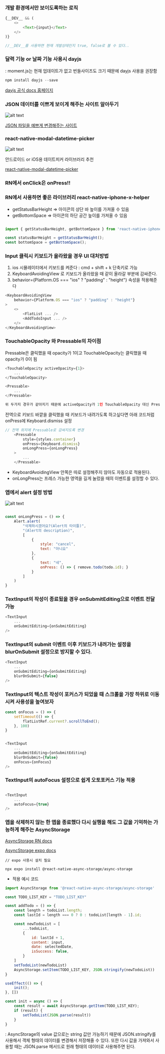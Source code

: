 ### 개발 환경에서만 보이도록하는 로직 
```js
{__DEV__ && (
    <>
        <Text>{input}</Text>
    </>
)}

//__DEV__를 사용하면 현재 개발상태인지 true, false로 볼 수 있다..
```

### 달력 기능 or 날짜 기능 사용시 dayjs
: moment.js는 현재 업데이트가 없고 번들사이즈도 크기 때문에 dayjs 사용을 권장함

```js
npm install dayjs --save
```
[dayjs 공식 docs 홈페이지](https://day.js.org/en/)


### JSON 데이터를 이쁘게 보이게 해주는 사이트 알아두기
![alt text](image.png)

[JSON 파일을 예쁘게 변경해주는 사이트](https://jsonformatter.org/json-pretty-print)


 ### react-native-modal-datetime-picker
![alt text](image-2.png)

안드로이드 or iOS용 데이트피커 라이브러리 추천

[react-native-modal-datetime-picker](https://www.npmjs.com/package/react-native-modal-datetime-picker)


### RN에서 onClick은 onPress!!

### RN에서 사용하면 좋은 라이브러리 react-native-iphone-x-helper
- getStatusBarHeight => 아이콘의 상단 바 높이를 가져올 수 있음
- getBottomSpace => 아이콘의 하단 공간 높이를 가져올 수 있음

```js

import { getStatusBarHeight, getBottomSpace } from 'react-native-iphone-x-helper'

const statusBarHeight = getStatusBarHeight();
const bottomSpace = getBottomSpace();

```

### Input 클릭시 키보드가 올라왔을 경우 UI 대처방법
1. ios 시뮬레이터에서 키보드를 켜준다 
: cmd + shift + k 단축키로 가능
2. KeyboardAvoidingView 로 키보드가 올라왔을 때 같이 올라갈 부분에 감싸준다.
3. behavior={Platform.OS === "ios" ? "padding" : "height"} 속성을 적용해준다
```js
<KeyboardAvoidingView
    behavior={Platform.OS === "ios" ? "padding" : "height"}
>
    <>
        <FlatList ... />
        <AddTodoInput ... />
    </>
</KeyboardAvoidingView>
```

### TouchableOpacity 와 Pressable의 차이점
Pressable은 클릭했을 때 opacity가 1이고 TouchableOpacity는 클릭했을 때 opacity가 0이 됨
```js
<TouchableOpacity activeOpacity={1}>
    ...
</TouchableOpacity>

<Pressable>
    ...
</Pressable>

위 두가지 경우가 같아지기 때문에 activeOpacity가 1인 TouchableOpacity 대신 Pressable을 사용하면 좋다
```

전역으로 키보드 바깥을 클릭했을 때 키보드가 내려가도록 하고싶다면 아래 코드처럼 onPress에 Keyboard.dismiss 설정
```js
// 전역 위치에 Pressable로 감싸지도록 변경
    <Pressable
        style={styles.container}
        onPress={Keyboard.dismiss}
        onLongPress={onLongPress}
    >
        ...
    </Pressable>
```
- KeyboardAvoidingView 안쪽은 따로 설정해주지 않아도 자동으로 적용된다.
- onLongPress는 프레스 가능한 영역을 길게 눌렀을 때의 이벤트를 설정할 수 있다.


### 앱에서 alert 설정 방법
![alt text](image-3.png)
```js

const onLongPress = () => {
    Alert.alert(
        "삭제하시겠어요?(Alert의 타이틀)", 
        "(Alert의 description)", 
        [
            {
                style: "cancel",
                text: "아니요"
            }, 
            {
                text: "네",
                onPress: () => { remove.todo(todo.id); }
            }
        ]
    )
}

```

### TextInput의 작성이 종료됬을 경우 onSubmitEditing으로 이벤트 전달 가능
```js
<TextInput 
    ...
    onSubmitEditing={onSubmitEditing}
/>
```

### TextInput의 submit 이벤트 이후 키보드가 내려가는 설정을 blurOnSubmit 설정으로 방지할 수 있다.
```js
<TextInput 
    ...
    onSubmitEditing={onSubmitEditing}
    blurOnSubmit={false}
/>
```

### TextInput의 텍스트 작성이 포커스가 되었을 때 스크롤을 가장 하위로 이동시켜 사용성을 높여보자
```js
const onFocus = () => {
    setTimeout(() => {
        flatListRef.current?.scrollToEnd();
    }, 100)
}


<TextInput 
    ...
    onSubmitEditing={onSubmitEditing}
    blurOnSubmit={false}
    onFocus={onFocus}
/>
```

### TextInput의 autoFocus 설정으로 쉽게 오토포커스 기능 적용
```js

<TextInput 
    ...
    autoFocus={true}
/>
```

### 앱을 삭제하지 않는 한 앱을 종료했다 다시 실행을 해도 그 값을 기억하는 가능하게 해주는 AsyncStorage

[AsyncStorage RN docs](https://reactnative.dev/docs/asyncstorage)

[AsyncStorage expo docs](https://docs.expo.dev/versions/latest/sdk/async-storage/)

```
// expo 사용시 설치 필요

npx expo install @react-native-async-storage/async-storage
```

- 적용 예시 코드
```js
import AsyncStorage from '@react-native-async-storage/async-storage'

const TODO_LIST_KEY = "TODO_LIST_KEY"

const addTodo = () => {
    const length = todoList.length;
    const lastId = length === 0 ? 0 : todoList[length - 1].id;

    const newTodoList = [
        ...todoList,
        {
            id: lastId + 1,
            content: input,
            date: selectedDate,
            isSuccess: false,
        }
    ]
    setTodoList(newTodoList)
    AsyncStorage.setItem(TODO_LIST_KEY, JSON.stringify(newTodoList))
}

useEffect(() => {
    init();
}, [])

const init = async () => {
    const result = await AsyncStorage.getItem(TODO_LIST_KEY);
    if (result) {
        setTodoList(JSON.parse(result))
    }
}
```
: AsyncStorage의 value 값으로는 string 값만 가능하기 때문에 JSON.stringify를 사용해서 객체 형태의 데이터를 변경해서 저장해줄 수 있다.
또한 다시 값을 가져와서 사용할 때는 JSON.parse 메서드로 원래 형태의 데이터로 사용해주면 된다.

